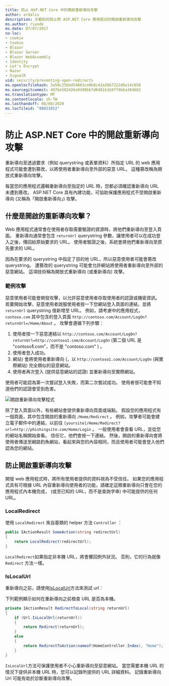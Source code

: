 ```yaml
---
title: 防止 ASP.NET Core 中的開啟重新導向攻擊
author: ardalis
description: 示範如何防止對 ASP.NET Core 應用程式的開啟重新導向攻擊
ms.author: riande
ms.date: 07/07/2017
no-loc:
- cookie
- Cookie
- Blazor
- Blazor Server
- Blazor WebAssembly
- Identity
- Let's Encrypt
- Razor
- SignalR
uid: security/preventing-open-redirects
ms.openlocfilehash: 3a58c25bbd54803ce0b8c42a2667222d6e14c050
ms.sourcegitcommit: 497be502426e9d90bb7d0401b1b9f74b6a384682
ms.translationtype: MT
ms.contentlocale: zh-TW
ms.lasthandoff: 08/08/2020
ms.locfileid: "88021012"
---
```

# <a name="prevent-open-redirect-attacks-in-aspnet-core"></a>防止 ASP.NET Core 中的開啟重新導向攻擊

重新導向至透過要求（例如 querystring 或表單資料）所指定 URL 的 web 應用程式可能會遭到篡改，以將使用者重新導向至外部的惡意 URL。 這種篡改稱為開放式重新導向攻擊。

每當您的應用程式邏輯重新導向至指定的 URL 時，您都必須確認重新導向 URL 未遭到篡改。 ASP.NET Core 具有內建功能，可協助保護應用程式不受開啟重新導向 (又稱為「開啟重新導向」) 攻擊。

## <a name="what-is-an-open-redirect-attack"></a>什麼是開啟的重新導向攻擊？

Web 應用程式通常會在使用者存取需要驗證的資源時，將他們重新導向至登入頁面。 重新導向通常會包含 `returnUrl` querystring 參數，讓使用者可以在成功登入之後，傳回給原始要求的 URL。 使用者驗證之後，系統會將他們重新導向至原先要求的 URL。

因為在要求的 querystring 中指定了目的地 URL，所以惡意使用者可能會篡改 querystring。 遭篡改的 querystring 可能會允許網站將使用者重新導向至外部的惡意網站。 這項技術稱為開放式重新導向 (或重新導向) 攻擊。

### <a name="an-example-attack"></a>範例攻擊

惡意使用者可能會開發攻擊，以允許惡意使用者存取使用者的認證或機密資訊。 若要開始攻擊，惡意使用者說服使用者按一下您網站登入頁面的連結，並將 `returnUrl` querystring 值新增至 URL。 例如，請考慮中的應用程式， `contoso.com` 其中包含的登入頁面 `http://contoso.com/Account/LogOn?returnUrl=/Home/About` 。 攻擊會遵循下列步驟：

1. 使用者按一下惡意連結以 `http://contoso.com/Account/LogOn?returnUrl=http://contoso1.com/Account/LogOn` (第二個 URL 是 "contoso**1**.com"，而不是 "contoso.com" ) 。
2. 使用者登入成功。
3. 網站) 會將使用者重新導向 (，以 `http://contoso1.com/Account/LogOn` (與實際網站) 完全類似的惡意網站。
4. 使用者再次登入 (提供惡意網站的認證) 並重新導向至實際網站。

使用者可能認為第一次嘗試登入失敗，而第二次嘗試成功。 使用者很可能會不知道他們的認證會受到危害。

![開啟重新導向攻擊程式](preventing-open-redirects/_static/open-redirection-attack-process.png)

除了登入頁面以外，有些網站會提供重新導向頁面或端點。 假設您的應用程式有一個頁面，其中包含開啟的重新導向 `/Home/Redirect` 。 例如，攻擊者可能會建立電子郵件中的連結，以前往 `[yoursite]/Home/Redirect?url=http://phishingsite.com/Home/Login` 。 一般使用者會查看 URL，並從您的網站名稱開始查看。 信任它，他們會按一下連結。 然後，開啟的重新導向會將使用者傳送至網路釣魚網站，看起來與您的內容相同，而且使用者可能會登入他們認為您的網站。

## <a name="protecting-against-open-redirect-attacks"></a>防止開啟重新導向攻擊

開發 web 應用程式時，將所有使用者提供的資料視為不受信任。 如果您的應用程式具有可根據 URL 內容重新導向使用者的功能，請確定這類重新導向只會在您的應用程式內本機完成， (或至已知的 URL，而不是查詢字串) 中可能提供的任何 URL。

### <a name="localredirect"></a>LocalRedirect

使用 `LocalRedirect` 來自基類的 helper 方法 `Controller` ：

```csharp
public IActionResult SomeAction(string redirectUrl)
{
    return LocalRedirect(redirectUrl);
}
```

`LocalRedirect`如果指定非本機 URL，將會擲回例外狀況。 否則，它的行為就像 `Redirect` 方法一樣。

### <a name="islocalurl"></a>IsLocalUrl

重新導向之前，請使用[IsLocalUrl](/dotnet/api/Microsoft.AspNetCore.Mvc.IUrlHelper.islocalurl#Microsoft_AspNetCore_Mvc_IUrlHelper_IsLocalUrl_System_String_)方法來測試 url：

下列範例顯示如何在重新導向之前檢查 URL 是否為本機。

```csharp
private IActionResult RedirectToLocal(string returnUrl)
{
    if (Url.IsLocalUrl(returnUrl))
    {
        return Redirect(returnUrl);
    }
    else
    {
        return RedirectToAction(nameof(HomeController.Index), "Home");
    }
}
```

`IsLocalUrl`方法可保護使用者不小心重新導向至惡意網站。 當您需要本機 URL 的情況下提供非本機 URL 時，您可以記錄所提供的 URL 詳細資料。 記錄重新導向 Url 可能有助於診斷重新導向攻擊。
